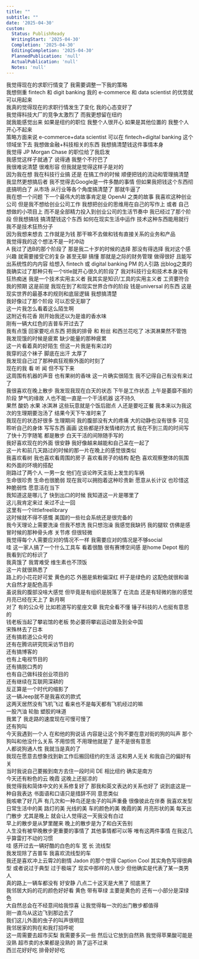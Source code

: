 ```yaml
---  
title: ""  
subtitle: ""  
date: '2025-04-30'  
custom:  
  Status: PublishReady  
  WritingStart: '2025-04-30'  
  Completion: '2025-04-30'  
  EditingCompletion: '2025-04-30'  
  PlannedPublication: 'null'  
  ActualPublication: 'null'  
  Notes: 'null'  
---      
```

我觉得现在的求职行情变了 我需要调整一下我的策略      
我想侧重 fintech 和 digit banking 我的 e-commerce 和 data scientist 的优势就可以用起来      
我真的觉得现在的求职行情发生了变化 我的心态变好了       
我觉得科技大厂的竞争太激烈了 而我更想留在纽约      
就我能感觉出来 如果是纽约的职位 我整个人很开心 如果是其他位置的 我整个人开心不起来      
策略方面来说 e-commerce+data scientist 可以在 fintech+digital banking 这个领域坐下去 我想做金融+科技相关的东西 我想搞清楚钱这件事情本身      
我觉得 JP Morgan Chase 的职位给了我启发      
我感觉这样子就通了 说得通 我整个不拧巴了      
我很难说清楚 很难形容 但我就是觉得这样子是对的      
因为我在想 我在科技行业搞 还是 在搞工作的时候 顺便把钱的流动和管理搞清楚 我显然更想搞后者 我不觉得去Google是一件多酷的事情 但如果我把钱这个东西彻底搞明白了 从市场 从行业等各个角度搞清楚了 那就牛逼了       
我在想一个问题 下一个最伟大的故事肯定是 OpenAI 之类的故事 我喜欢这种创业公司 但是我不想给创业公司工作 我想把创业的思维用在自己的写作上 或者 自己想做的小项目上 而不是全部精力投入到创业公司的生活节奏中 我已经过了那个阶段 但我想搞钱 搞清楚钱这个东西 如何在现实生活中运作 技术这种东西能用就行 我不是技术狂热分子      
因为我想来想去 工作就是为钱 那干嘛不去做和钱有直接关系的业务和产品      
我觉得我的这个想法不是一时冲动      
A 我过了选B的那个阶段了 那是我二十岁的时候的选择 那没有得选择 我对这个感兴趣 就需要接受它的复杂 甚至无聊 搞懂 那就是之际的财务管理 做得很好 且能写出系统性的内内容 给想入 fintech 或 digital banking PM 的人引路 出blog之类的 我确实过了那种只有一个title就开心很久的阶段了 我对科技行业和技术本身没有狂热痴迷 我是一个技术实用主义者 我其实是知识/工具的实用主义者 工资要符合我的预期 这是前提 我现在到了和现实世界合作的阶段 钱是universal 的东西 这是现实世界的最基本的规则和底层逻辑 我想搞清楚      
我好像过了那个阶段 可以忍受无聊了      
这一片我怎么看着这么陌生啊      
这附近有花香 刚开始我还以为是谁的香水味      
刚有一辆大红色的吉普车开过去了      
我有点饿 回家要吃点东西 把我的排骨 和 粉丝 和西兰花吃了 冰淇淋果然不管饱      
我发现饿的时候是疲累 缺少能量的那种疲累      
这一片看着真的好陌生 但这一片我是有来过的      
我穿的这个袜子 脚底在出汗 太厚了      
我发现自己过了那种疯狂观察外面的时刻了      
现在的我 看 听 闻 但不写下来      
这周围有机器的声音 也有果树的香味 这一片确实很陌生 我不记得自己有没有来过了      
我很喜欢在晚上散步 我发现我现在白天的状态 下午是工作状态 上午是萎靡不振的阶段 梦气的缘故 人也不能一直是一个干活机器 这不持久       
果然 酸奶 水果 冰淇淋 这些玩意就是个饭后甜点 人还是要吃正餐 我本来以为我这次的生理期要泡汤了 结果今天下午准时来了       
我现在的状态好很多 生理期间 我的腹部没有大的疼痛 大的动静也没有很多 可见聆听自己的身体 写写东西 画画 这些都是抒发情绪的方式 我在不到三周的时间写了快十万字随笔 都是散步 白天干活的间隙随手写的      
我好喜欢现在的外面 很安静 我好像越来越能和自己呆在一起了      
这一片和前几天路过的时候的那一片在晚上的感觉很类似      
我喜欢看树 我也喜欢看周围的房子 喜欢看房子的结构 配色 喜欢观察整体的氛围 和外面的环境的搭配      
刚路过了两个人 一男一女 他们在谈论昨天主街上发生的车祸      
生命很珍贵 生命也很脆弱 现在我可以拥抱着这种珍贵新 愿意从长计议 也珍惜这种脆弱性 愿意活在当下      
我知道这是哪儿了 快到出口的时候 我知道这一片是哪里了       
这儿我肯定来过 来过不止一回      
这里有一个littlefreelibrary      
这时候就不得不感慨 美国的一些社会系统还是很完备的      
我今天理论上需要洗澡 但我不想洗 我只想泡澡 我感觉我缺钙 我的腿软 仿佛是感冒时候的那种骨头疼 关节疼 但很轻微      
我觉得每个人需要应对的情况不一样 我需要应对的情况是不够social       
哇 这一家人搞了一个什么工具车 看着很酷 很有赛博空间感 是home Depot 租的 我看到它的标识了      
我真饿了 我胃难受 维生素也不顶饭      
这一片就很熟悉了      
路上的小花花好可爱 黄色的芯 外圈是紫粉偏深红 杆子是绿色的 这配色就很和谐 大自然才是配色高手      
虽说我的腹部没啥大感觉 但毕竟是有组织是脱落了 在流血 还是有轻微的胀的感觉      
月亮已经在天上了 新月啊       
对了 有的公众号 比如若道写的星座文章 我完全看不懂 锤子科技的人也挺有意思的    
钱老板当起了攀岩馆的老板 势必要将攀岩运动普及到全中国    
宋殊林去了日本    
还有搞若道公众号的    
还有在腾讯研究院采访节目的    
还有搞博客的    
也有上电视节目的    
还有搞脱口秀的    
也有自己做科技创业项目的    
还有继续在互联网深耕的    
反正算是一个时代的缩影了      
这一辆Jeep就不是我喜欢的款式      
这两天居然没有飞机飞过 看来也不是每天都有飞机经过的嘛      
一股汽油 轮胎 塑胶的味道       
我累了 我走路的速度现在可慢可慢了      
还有狗叫       
今天我遇到一个人 在和他的狗说话 内容是让这个狗不要在意对街的狗的叫声 那个狗叫和他没什么关系 不用惊慌 不用理他就是了 是不是很有意思      
人都说狗通人性 我就当是真的了      
我现在愿意去想象找到新工作后搬回纽约的生活 这和男人无关 和我自己的偏好有关       
当时我说自己要搬到南方去住一段时间 DE 相比纽约 确实是南方      
今天还有粉色的云 晚霞 这晚上还挺凉的      
我觉得我和简体中文的关系修复好了 那我和英文表达的关系也好了 说到底这是一种自我表达 书面语和口语只是措辞不同 意思类似      
我咳嗽了好几声 有几次和一种鸟还是虫子的叫声重叠 很像彼此在伴奏 我喜欢发型日常生活中的美 路灯的美 光线的美 车的颜色的美 晚霞的美 月亮形状的美 每天出门散步 尤其是晚上 就会让人觉得这一天我没有白过       
早上的散步是从梦里醒来 晚上的散步是为了和白天告别       
人生没有被早晚散步更重要的事情了 其他事情都可以等 唯有这两件事情 在我这几乎算雷打不动的习惯      
哇 感开过去一辆好酷的白色的车 宽 长 流线型      
我发现除了吉普车 我喜欢流线型的车      
我还是喜欢冲上云霄2的剧情  Jadon 的那个觉得 Caption Cool 其实角色写得很典型 或者说过于典型 过于极端了 现实中那样的人很少 但他确实是代表了某一类男人      
真的路上一辆车都没有 好安静 八点二十这天是大黑了 彻底黑了      
我邻居大妈的花的颜色好好看 黄色 带有草绿 主要是黄色的 还有一小部分是深绿色      
大自然总会在不经意间给我惊喜 让我觉得每一次的出门散步都值得      
刚一直鸟从这边飞到那边去了       
我们这儿外面的虫子的叫声很明显      
我邻居家的狗在和我打招呼呢       
这一周需要去超市买梨 我需要多买一些 然后让它放到自然熟 我觉得苹果酸可能是没熟 超市卖的水果都是没熟的 熟了运不过来       
西兰花好好吃 排骨好好吃       
  